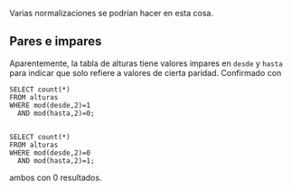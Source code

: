 Varias normalizaciones se podrían hacer en esta cosa.


## Pares e impares

Aparentemente, la tabla de alturas tiene valores impares en `desde` y `hasta` para
indicar que solo refiere a valores de cierta paridad. Confirmado con
```
SELECT count(*)
FROM alturas
WHERE mod(desde,2)=1
  AND mod(hasta,2)=0;


SELECT count(*)
FROM alturas
WHERE mod(desde,2)=0
  AND mod(hasta,2)=1;

```
ambos con 0 resultados.
